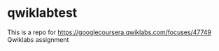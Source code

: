 # qwiklabtest
This is a repo for https://googlecoursera.qwiklabs.com/focuses/47749 Qwiklabs assignment
